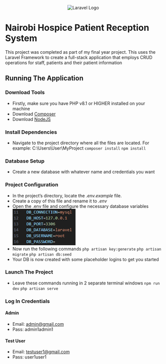 <p align="center">
    <img src="https://raw.githubusercontent.com/laravel/art/master/logo-lockup/5%20SVG/2%20CMYK/1%20Full%20Color/laravel-logolockup-cmyk-red.svg" width="400" alt="Laravel Logo">
</p>

# Nairobi Hospice Patient Reception System

This project was completed as part of my final year project. This uses the Laravel Framework to create a full-stack application that employs CRUD operations for staff, patients and their patient information

## Running The Application

### Download Tools
- Firstly, make sure you have PHP v8.1 or HIGHER installed on your machine
- Download [Composer](https://getcomposer.org/)
- Download [NodeJS](https://nodejs.org/en)

### Install Dependencies
- Navigate to the project directory where all the files are located. For example: C:\Users\User\MyProject
`composer install`
`npm install`

### Database Setup
- Create a new database with whatever name and credentials you want

### Project Configuration
- In the project’s directory, locate the *.env.example* file.
- Create a copy of this file and rename it to *.env*
- Open the .env file and configure the necessary database variables
![screenshot of the .env file](public\images\example_env.png)
- Now run the following commands
`php artisan key:generate`
`php artisan migrate`
`php artisan db:seed`
- Your DB is now created with some placeholder logins to get you started

### Launch The Project
- Leave these commands running in 2 separate terminal windows
`npm run dev`
`php artisan serve`

### Log In Credentials

#### Admin
- Email: admin@gmail.com
- Pass: admin1admin1

#### Test User
- Email: testuser1@gmail.com
- Pass: user1user1
